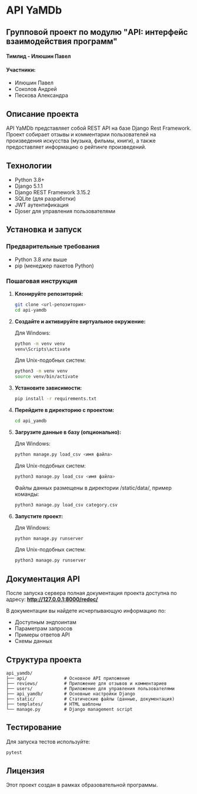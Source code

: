 # API YaMDb

## Групповой проект по модулю "API: интерфейс взаимодействия программ"

#### Тимлид - Илюшин Павел
#### Участники:
- Илюшин Павел
- Соколов Андрей
- Пескова Александра

## Описание проекта

API YaMDb представляет собой REST API на базе Django Rest Framework. Проект собирает отзывы и комментарии пользователей на произведения искусства (музыка, фильмы, книги), а также предоставляет информацию о рейтинге произведений.

## Технологии

- Python 3.8+
- Django 5.1.1
- Django REST Framework 3.15.2
- SQLite (для разработки)
- JWT аутентификация
- Djoser для управления пользователями

## Установка и запуск

### Предварительные требования

- Python 3.8 или выше
- pip (менеджер пакетов Python)

### Пошаговая инструкция

1. **Клонируйте репозиторий:**
   ```bash
   git clone <url-репозитория>
   cd api-yamdb
   ```

2. **Создайте и активируйте виртуальное окружение:**
   
   Для Windows:
   ```bash
   python -m venv venv
   venv\Scripts\activate
   ```
   
   Для Unix-подобных систем:
   ```bash
   python3 -m venv venv
   source venv/bin/activate
   ```

3. **Установите зависимости:**
   ```bash
   pip install -r requirements.txt
   ```

4. **Перейдите в директорию с проектом:**
   ```bash
   cd api_yamdb
   ```

5. **Загрузите данные в базу (опционально):**

   Для Windows:
   ```bash
   python manage.py load_csv <имя файла>
   ```
   
   Для Unix-подобных систем:
   ```bash
   python3 manage.py load_csv <имя файла>
   ```

   Файлы данных размещены в директории /static/data/, пример команды:
   ```bash
   python3 manage.py load_csv category.csv
   ```

6. **Запустите проект:**
   
   Для Windows:
   ```bash
   python manage.py runserver
   ```
   
   Для Unix-подобных систем:
   ```bash
   python3 manage.py runserver
   ```

## Документация API

После запуска сервера полная документация проекта доступна по адресу:
**http://127.0.0.1:8000/redoc/**

В документации вы найдете исчерпывающую информацию по:
- Доступным эндпоинтам
- Параметрам запросов
- Примеры ответов API
- Схемы данных

## Структура проекта

```
api_yamdb/
├── api/              # Основное API приложение
├── reviews/          # Приложение для отзывов и комментариев
├── users/            # Приложение для управления пользователями
├── api_yamdb/        # Основные настройки Django
├── static/           # Статические файлы (данные, документация)
├── templates/        # HTML шаблоны
└── manage.py         # Django management script
```

## Тестирование

Для запуска тестов используйте:
```bash
pytest
```

## Лицензия

Этот проект создан в рамках образовательной программы.
